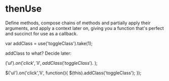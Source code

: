 # thenUse

Define methods, compose chains of methods and partially apply their arguments, and apply a context later on, giving you a function that's perfect and succinct for use as a callback.

var addClass = use('toggleClass').take(1);

addClass to what? Decide later:

$('ul').on('click','li', addClass('toggleClass').$ );

$('ul').on('click','li', function(){ $(this).addClass('toggleClass'); });






